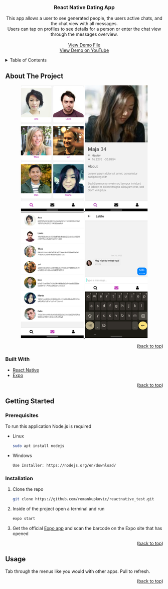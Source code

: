 <div id="top"></div>
<!--
*** Thanks for checking out the Best-README-Template. If you have a suggestion
*** that would make this better, please fork the repo and create a pull request
*** or simply open an issue with the tag "enhancement".
*** Don't forget to give the project a star!
*** Thanks again! Now go create something AMAZING! :D
-->



<!-- PROJECT SHIELDS -->
<!--
*** I'm using markdown "reference style" links for readability.
*** Reference links are enclosed in brackets [ ] instead of parentheses ( ).
*** See the bottom of this document for the declaration of the reference variables
*** for contributors-url, forks-url, etc. This is an optional, concise syntax you may use.
*** https://www.markdownguide.org/basic-syntax/#reference-style-links
-->


<!-- PROJECT LOGO -->
<br />
<div align="center">
  

<h3 align="center">React Native Dating App</h3>

  <p align="center">
    This app allows a user to see generated people, the users active chats, and the chat view with all messages.<br>Users can tap on profiles to see details for a person or enter the chat view through the messages overview.
    <br />
    <br />
    <a href="https://github.com/romankupkovic/reactnative_test/blob/master/assets/lyla_demo.mp4">View Demo File</a><br>
    <a href="https://youtu.be/bvbhYfPdPrk">View Demo on YouTube</a>
  </p>
</div>



<!-- TABLE OF CONTENTS -->
<details>
  <summary>Table of Contents</summary>
  <ol>
    <li>
      <a href="#about-the-project">About The Project</a>
      <ul>
        <li><a href="#built-with">Built With</a></li>
      </ul>
    </li>
    <li>
      <a href="#getting-started">Getting Started</a>
      <ul>
        <li><a href="#prerequisites">Prerequisites</a></li>
        <li><a href="#installation">Installation</a></li>
      </ul>
    </li>
    <li><a href="#usage">Usage</a></li>
  </ol>
</details>



<!-- ABOUT THE PROJECT -->
## About The Project
<div align="center">
    <a href="https://github.com/romankupkovic/reactnative_test/blob/master/assets/lylaresultstab.png">
        <img src="assets/lylaresultstab.png" alt="Logo" width="200" height="400">
    </a>
    <a href="https://github.com/romankupkovic/reactnative_test/blob/master/assets/lylaprofileview.png">
        <img src="assets/lylaprofileview.png" alt="Logo" width="200" height="400">
    </a> 
    <a href="https://github.com/romankupkovic/reactnative_test/blob/master/assets/lylamessagetab.png">
        <img src="assets/lylamessagetab.png" alt="Logo" width="200" height="400">
    </a>
    <a href="https://github.com/romankupkovic/reactnative_test/blob/master/assets/lylachatview.png">
        <img src="assets/lylachatview.png" alt="Logo" width="200" height="400">
    </a>
</div>

<p align="right">(<a href="#top">back to top</a>)</p>



### Built With

* [React Native](https://reactnative.dev/)
* [Expo](https://expo.dev/)



<p align="right">(<a href="#top">back to top</a>)</p>



<!-- GETTING STARTED -->
## Getting Started


### Prerequisites

To run this application Node.js is required
* Linux
  ```sh
  sudo apt install nodejs
  ```
* Windows
  ```sh
  Use Installer: https://nodejs.org/en/download/
  ```

### Installation

1. Clone the repo
   ```sh
   git clone https://github.com/romankupkovic/reactnative_test.git
   ```
2. Inside of the project open a terminal and run
   ```sh
   expo start
   ```
3. Get the official <a href="https://play.google.com/store/apps/details?id=host.exp.exponent&hl=de&gl=US">Expo app</a> and scan the barcode on the Expo site that has opened
   

<p align="right">(<a href="#top">back to top</a>)</p>



<!-- USAGE EXAMPLES -->
## Usage

Tab through the menus like you would with other apps. Pull to refresh.

<p align="right">(<a href="#top">back to top</a>)</p>







<!-- MARKDOWN LINKS & IMAGES -->
<!-- https://www.markdownguide.org/basic-syntax/#reference-style-links -->



[stars-shield]: https://img.shields.io/github/stars/github_username/repo_name.svg?style=for-the-badge
[stars-url]: https://github.com/github_username/repo_name/stargazers
[issues-shield]: https://img.shields.io/github/issues/github_username/repo_name.svg?style=for-the-badge
[issues-url]: https://github.com/github_username/repo_name/issues
[license-shield]: https://img.shields.io/github/license/github_username/repo_name.svg?style=for-the-badge
[license-url]: https://github.com/github_username/repo_name/blob/master/LICENSE.txt
[linkedin-shield]: https://img.shields.io/badge/-LinkedIn-black.svg?style=for-the-badge&logo=linkedin&colorB=555
[linkedin-url]: https://linkedin.com/in/linkedin_username
[product-screenshot]: images/screenshot.png
